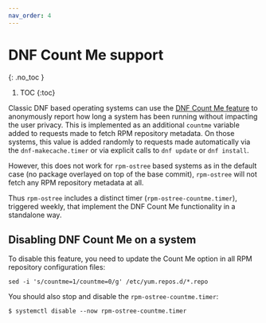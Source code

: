 ```yaml
---
nav_order: 4
---
```


# DNF Count Me support
{: .no_toc }

1. TOC
{:toc}

Classic DNF based operating systems can use the [DNF Count Me feature][countme]
to anonymously report how long a system has been running without impacting the
user privacy. This is implemented as an additional `countme` variable added to
requests made to fetch RPM repository metadata. On those systems, this value is
added randomly to requests made automatically via the `dnf-makecache.timer` or
via explicit calls to `dnf update` or `dnf install`.

However, this does not work for `rpm-ostree` based systems as in the default
case (no package overlayed on top of the base commit), `rpm-ostree` will not
fetch any RPM repository metadata at all.

Thus `rpm-ostree` includes a distinct timer (`rpm-ostree-countme.timer`),
triggered weekly, that implement the DNF Count Me functionality in a
standalone way.

## Disabling DNF Count Me on a system

To disable this feature, you need to update the Count Me option in all RPM
repository configuration files:

```
sed -i 's/countme=1/countme=0/g' /etc/yum.repos.d/*.repo
```

You should also stop and disable the `rpm-ostree-countme.timer`:

```
$ systemctl disable --now rpm-ostree-countme.timer
```

[countme]: https://fedoraproject.org/wiki/Changes/DNF_Better_Counting

